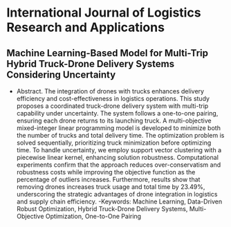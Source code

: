 # International Journal of Logistics Research and Applications
## Machine Learning-Based Model for Multi-Trip Hybrid Truck-Drone Delivery Systems Considering Uncertainty
- Abstract. The integration of drones with trucks enhances delivery efficiency and cost-effectiveness in logistics operations. This study proposes a coordinated truck-drone delivery system with multi-trip capability under uncertainty. The system follows a one-to-one pairing, ensuring each drone returns to its launching truck. A multi-objective mixed-integer linear programming model is developed to minimize both the number of trucks and total delivery time. The optimization problem is solved sequentially, prioritizing truck minimization before optimizing time. To handle uncertainty, we employ support vector clustering with a piecewise linear kernel, enhancing solution robustness. Computational experiments confirm that the approach reduces over-conservatism and robustness costs while improving the objective function as the percentage of outliers increases. Furthermore, results show that removing drones increases truck usage and total time by 23.49%, underscoring the strategic advantages of drone integration in logistics and supply chain efficiency.
-Keywords: Machine Learning, Data-Driven Robust Optimization, Hybrid Truck-Drone Delivery Systems, Multi-Objective Optimization, One-to-One Pairing
